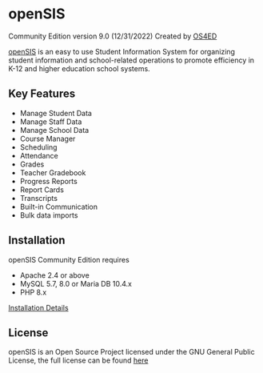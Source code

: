 # openSIS
Community Edition version 9.0 (12/31/2022)
Created by [OS4ED](https://www.os4ed.com/)

[openSIS](https://www.opensis.com/) is an easy to use Student Information System for organizing student information and school-related operations to promote efficiency in K-12 and higher education school systems.

## Key Features

- Manage Student Data
- Manage Staff Data
- Manage School Data
- Course Manager
- Scheduling
- Attendance
- Grades
- Teacher Gradebook
- Progress Reports
- Report Cards
- Transcripts
- Built-in Communication
- Bulk data imports

## Installation

openSIS Community Edition requires
- Apache 2.4 or above
- MySQL 5.7, 8.0 or Maria DB 10.4.x
- PHP 8.x

[Installation Details](https://github.com/OS4ED/openSIS-Classic/blob/master/docs/openSIS-CE%20Installation%20Guide.pdf)


## License

openSIS is an Open Source Project licensed under the GNU General Public License, the full license can be found [here](https://github.com/OS4ED/openSIS-Classic/blob/master/docs/License.txt)
